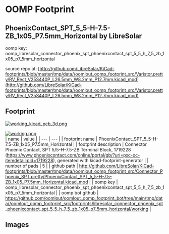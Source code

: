 # OOMP Footprint  
## PhoenixContact_SPT_5_5-H-7.5-ZB_1x05_P7.5mm_Horizontal  by LibreSolar  
  
oomp key: oomp_libresolar_connector_phoenix_spt_phoenixcontact_spt_5_5_h_7_5_zb_1x05_p7_5mm_horizontal  
  
source repo at: [http://github.com/LibreSolar/KiCad-footprints/blob/master/tmp/data//oomlout_oomp_footprint_src/Varistor.pretty/RV_Rect_V25S440P_L26.5mm_W8.2mm_P12.7mm.kicad_mod](http://github.com/LibreSolar/KiCad-footprints/blob/master/tmp/data//oomlout_oomp_footprint_src/Varistor.pretty/RV_Rect_V25S440P_L26.5mm_W8.2mm_P12.7mm.kicad_mod)  
## Footprint  
  
[![working_kicad_pcb_3d.png](working_kicad_pcb_3d_600.png)](working_kicad_pcb_3d.png)  
  
[![working.png](working_600.png)](working.png)  
| name | value | 
| --- | --- | 
| footprint name | PhoenixContact_SPT_5_5-H-7.5-ZB_1x05_P7.5mm_Horizontal | 
| footprint description | Connector Phoenix Contact, SPT 5/5-H-7.5-ZB Terminal Block, 1719228 (https://www.phoenixcontact.com/online/portal/gb/?uri=pxc-oc-itemdetail:pid=1719228), generated with kicad-footprint-generator | 
| number of pads | 5 | 
| github path | http://github.com/LibreSolar/KiCad-footprints/blob/master/tmp/data//oomlout_oomp_footprint_src/Connector_Phoenix_SPT.pretty/PhoenixContact_SPT_5_5-H-7.5-ZB_1x05_P7.5mm_Horizontal.kicad_mod | 
| oomp key | oomp_libresolar_connector_phoenix_spt_phoenixcontact_spt_5_5_h_7_5_zb_1x05_p7_5mm_horizontal | 
| oomp bot github | https://github.com/oomlout/oomlout_oomp_footprint_bot/tree/main/tmp/data//oomlout_oomp_footprint_src/footprints/libresolar_connector_phoenix_spt_phoenixcontact_spt_5_5_h_7_5_zb_1x05_p7_5mm_horizontal/working | 
## Images  
